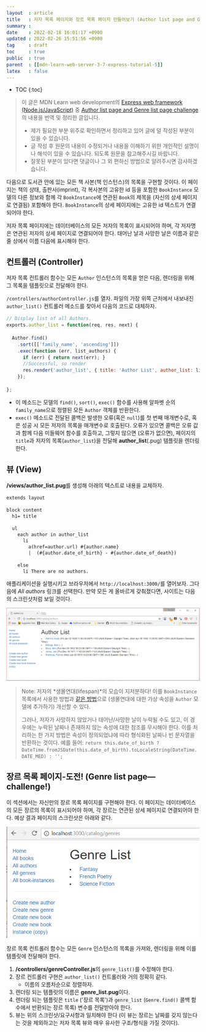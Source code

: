 ```yaml
---
layout  : article
title   : 저자 목록 페이지와 장르 목록 페이지 만들어보기 (Author list page and Genre list page challenge)
summary : 
date    : 2022-02-18 16:01:17 +0900
updated : 2022-02-26 15:51:56 +0900
tag     : draft
toc     : true
public  : true
parent  : [[mdn-learn-web-server-3-7-express-tutorial-5]]
latex   : false
---
```

* TOC
{:toc}

> 이 글은 MDN Learn web development의 [Express web framework (Node.js/JavaScript)](https://developer.mozilla.org/en-US/docs/Learn/Server-side/Express_Nodejs) 중 [Author list page and Genre list page challenge](https://developer.mozilla.org/en-US/docs/Learn/Server-side/Express_Nodejs/Displaying_data/Author_list_page)의 내용을 번역 및 정리한 글입니다.
>
> * 제가 필요한 부분 위주로 확인하면서 정리하고 있어 글에 덜 작성된 부분이 있을 수 있습니다.
> * 글 작성 후 원문의 내용이 수정되거나 내용을 이해하기 위한 개인적인 설명이나 해석이 있을 수 있습니다. 되도록 원문을 참고해주시길 바랍니다.
> * 잘못된 부분이 있다면 댓글이나 그 외 편하신 방법으로 알려주시면 감사하겠습니다.

다음으로 도서관 안에 있는 모든 책 사본(책 인스턴스)의 목록을 구현할 것이다. 이 페이지는 책의 상태, 출판사(imprint), 각 복사본의 고유한 id 등을 포함한 `BookInstance` 모델의 다른 정보와 함께 각 `BookInstance`에 연관된 `Book`의 제목을 (자신의 상세 페이지로 연결됨) 포함해야 한다. `BookInstance`의 상세 페이지에는 고유한 id 텍스트가 연결되어야 한다.

저자 목록 페이지에는 데이터베이스의 모든 저자의 목록이 표시되어야 하며, 각 저자명은 연관된 저자의 상세 페이지로 연결되어야 한다. 태어난 날과 사망한 날은 이름과 같은 줄 상에서 이름 다음에 표시해야 한다.

## 컨트롤러 (Controller)

저자 목록 컨트롤러 함수는 모든 `Author` 인스턴스의 목록을 얻은 다음, 렌더링을 위해 그 목록을 템플릿으로 전달해야 한다.

`/controllers/authorController.js`를 열자. 파일의 가장 위쪽 근처에서 내보내진 `author_list()` 컨트롤러 메소드를 찾아서 다음의 코드로 대체하자.

```js
// Display list of all Authors.
exports.author_list = function(req, res, next) {

  Author.find()
    .sort([['family_name', 'ascending']])
    .exec(function (err, list_authors) {
      if (err) { return next(err); }
      //Successful, so render
      res.render('author_list', { title: 'Author List', author_list: list_authors });
    });

};
```

* 이 메소드는 모델의 `find()`, `sort()`, `exec()` 함수를 사용해 알파벳 순의 `family_name`으로 정렬된 모든 `Author` 객체를 반환한다.
* `exec()` 메소드로 전달된 콜백은 발생한 오류(혹은 `null`)를 첫 번째 매개변수로, 혹은 성공 시 모든 저자의 목록을 매개변수로 호출된다. 오류가 있으면 콜백은 오류 값과 함께 다음 미들웨어 함수를 호출하고, 그렇지 않으면 (오류가 없으면), 페이지의 `title`과 저자의 목록(`author_list`)을 전달해 **author_list**(.pug) 템플릿을 렌더링한다.

## 뷰 (View)

**/views/author_list.pug**를 생성해 아래의 텍스트로 내용을 교체하자.

```pug
extends layout

block content
  h1= title

  ul
    each author in author_list
      li
        a(href=author.url) #{author.name}
        |  (#{author.date_of_birth} - #{author.date_of_death})

    else
      li There are no authors.
```

애플리케이션을 실행시키고 브라우저에서 `http://localhost:3000/`를 열어보자. 그다음에 *All authors* 링크를 선택한다. 만약 모든 게 올바르게 갖춰졌다면, 사이트는 다음의 스크린샷처럼 보일 것이다.

![book instance list page screenshot](/post-img/mdn-learn-web-server-3-7-8-author-genre-list-page/locallibary_express_author_list.png)

> Note: 저자의 *생몰연대(lifespan)*의 모습이 지저분하다! 이를 `BookInstance` 목록에서 사용한 방법과 [같은 방법](https://developer.mozilla.org/en-US/docs/Learn/Server-side/Express_Nodejs/Displaying_data/Date_formatting_using_moment)으로 (생몰연대에 대한 가상 속성을 `Author` 모델에 추가하기) 개선할 수 있다.
>
> 그러나, 저자가 사망하지 않았거나 태어난/사망한 날이 누락될 수도 있고, 이 경우에는 누락된 날짜나 존재하지 않는 속성에 대한 참조를 무시해야 한다. 이를 처리하는 한 가지 방법은 속성이 정의되었냐에 따라 형식화된 날짜나 빈 문자열을 반환하는 것이다. 예를 들어:
> `return this.date_of_birth ? DateTime.fromJSDate(this.date_of_birth).toLocaleString(DateTime.DATE_MED) : '';`

## 장르 목록 페이지-도전! (Genre list page—challenge!)

이 섹션에서는 자신만의 장르 목록 페이지를 구현해야 한다. 이 페이지는 데이터베이스의 모든 장르의 목록이 표시되어야 하며, 각 장르는 연관된 상세 페이지로 연결되어야 한다. 예상 결과 페이지의 스크린샷은 아래와 같다.

![genre page screenshot](/post-img/mdn-learn-web-server-3-7-8-author-genre-list-page/locallibary_express_genre_list.png)

장르 목록 컨트롤러 함수는 모든 `Genre` 인스턴스의 목록을 가져와, 렌더링을 위해 이를 템플릿에 전달해야 한다.

1. **/controllers/genreController.js**의 `genre_list()`를 수정해야 한다.
1. 장르 컨트롤러 구현은 `author_list()` 컨트롤러와 거의 정확히 같다.
    * 이름의 오름차순으로 정렬하자.
1. 렌더링 되는 템플릿의 이름은 **genre_list.pug**이다.
1. 렌더링 되는 템플릿은 `title` ('장르 목록')과 `genre_list` (`Genre.find()` 콜백 함수에서 반환되는 장르 목록) 변수를 전달받아야 한다.
1. 뷰는 위의 스크린샷/요구사항과 일치해야 한다 (이 뷰는 장르는 날짜를 갖지 않는다는 것을 제외하고는 저자 목록 뷰와 매우 유사한 구조/형식을 가질 것이다).

